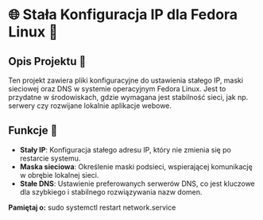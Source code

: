 # 🌐 Stała Konfiguracja IP dla Fedora Linux 🐧

## Opis Projektu 📖

Ten projekt zawiera pliki konfiguracyjne do ustawienia stałego IP, maski sieciowej oraz DNS w systemie operacyjnym Fedora Linux. Jest to przydatne w środowiskach, gdzie wymagana jest stabilność sieci, jak np. serwery czy rozwijane lokalnie aplikacje webowe.

## Funkcje 🚀

- **Stały IP**: Konfiguracja stałego adresu IP, który nie zmienia się po restarcie systemu.
- **Maska sieciowa**: Określenie maski podsieci, wspierającej komunikację w obrębie lokalnej sieci.
- **Stałe DNS**: Ustawienie preferowanych serwerów DNS, co jest kluczowe dla szybkiego i stabilnego rozwiązywania nazw domen.

**Pamiętaj o:**
sudo systemctl restart network.service
